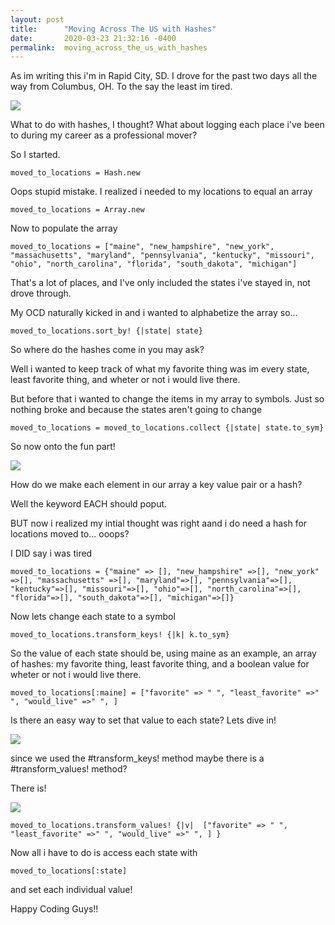 ```yaml
---
layout: post
title:      "Moving Across The US with Hashes"
date:       2020-03-23 21:32:16 -0400
permalink:  moving_across_the_us_with_hashes
---
```



As im writing this i'm in Rapid City, SD. I drove for the  past two days all the way from Columbus, OH. To the say the least im tired.

![](https://mondrian.mashable.com/2013%252F10%252F04%252F96%252Ftiredcat.0ca42.gif%252Ffit-in__850x850.gif?signature=J_AVrG-PAmGFt7_yhQYwap0Gf3s=)

What to do with hashes, I thought? What about logging each place i've been to during my career as a professional mover?

So I started.

```
moved_to_locations = Hash.new
```

Oops stupid mistake. I realized i needed to my locations to equal an array

```
moved_to_locations = Array.new
```

Now to populate the array 

```
moved_to_locations = ["maine", "new_hampshire", "new_york", "massachusetts", "maryland", "pennsylvania", "kentucky", "missouri", "ohio", "north_carolina", "florida", "south_dakota", "michigan"]

```

That's a lot of places, and I've only included the states i've stayed in, not drove through.

My OCD naturally kicked in and i wanted to alphabetize the array so...

```
moved_to_locations.sort_by! {|state| state}
```


So where do the hashes come in you may ask?

Well i wanted to keep track of what my favorite thing was im every state, least favorite thing, and wheter or not i would live there.

But before that i wanted to change the items in my array to symbols. Just so nothing broke and because the states aren't going to change

```
moved_to_locations = moved_to_locations.collect {|state| state.to_sym}
```

So now onto the fun part! 

![](https://media.giphy.com/media/Ve20ojrMWiTo4/giphy.gif)

How do we make each element in our array a key value pair or a hash?

Well the keyword EACH should poput.

BUT now i realized my intial thought was right aand i do need a hash for locations moved to... ooops?

I DID say i was tired

```
moved_to_locations = {"maine" => [], "new_hampshire" =>[], "new_york" =>[], "massachusetts" =>[], "maryland"=>[], "pennsylvania"=>[], "kentucky"=>[], "missouri"=>[], "ohio"=>[], "north_carolina"=>[], "florida"=>[], "south_dakota"=>[], "michigan"=>[]}
```

Now lets change each state to a symbol

```
moved_to_locations.transform_keys! {|k| k.to_sym}
```

So the value of each state should be, using maine as an example, an array of hashes: my favorite thing, least favorite thing, and a boolean value for wheter or not i would live there. 

```
moved_to_locations[:maine] = ["favorite" => " ", "least_favorite" =>" ", "would_live" =>" ", ]
```


Is there an easy way to set that value to each state? Lets dive in!

![](https://chenisesblog.files.wordpress.com/2015/07/cliff-diving-meme-generator-i-regret-nothing-c86796.jpg)

since we used the #transform_keys! method maybe there is a #transform_values! method?

There is!

![](https://media.tenor.co/images/cbc45d60c53d9380119ca09c96d011c5/raw)

```
moved_to_locations.transform_values! {|v|  ["favorite" => " ", "least_favorite" =>" ", "would_live" =>" ", ] }
```

Now all i have to do is access each state with

```
moved_to_locations[:state]
```

and set each individual value!

Happy Coding Guys!!




